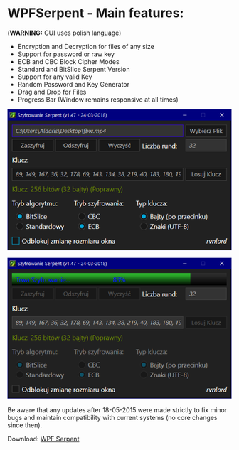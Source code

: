 # WPFSerpent - Main features:

(**WARNING:** GUI uses polish language)

- Encryption and Decryption for files of any size
- Support for password or raw key
- ECB and CBC Block Cipher Modes
- Standard and BitSlice Serpent Version
- Support for any valid Key
- Random Password and Key Generator
- Drag and Drop for Files
- Progress Bar (Window remains responsive at all times)

![WPFSerpent1](/Images/2018-03-25_000043.png?raw=true "WPFSerpent1")

![WPFSerpent2](/Images/2018-03-25_000219.png?raw=true "WPFSerpent2")

Be aware that any updates after 18-05-2015 were made strictly to fix minor bugs and maintain compatibility with current systems (no core changes since then).

Download: [WPF Serpent](https://github.com/rvnlord/Serpent/releases/download/v1.47/WPFSerpent.exe) 
